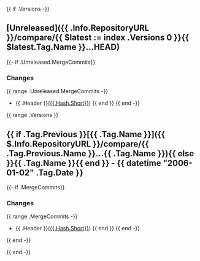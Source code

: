 {{ if .Versions -}}
## [Unreleased]({{ .Info.RepositoryURL }}/compare/{{ $latest := index .Versions 0 }}{{ $latest.Tag.Name }}...HEAD)

{{- if .Unreleased.MergeCommits}}
### Changes
{{ range .Unreleased.MergeCommits -}}
- {{ .Header }}([{{.Hash.Short}}]({{$.Info.RepositoryURL}}/commit/{{.Hash.Long}}))
{{ end }}
{{ end -}}

{{ range .Versions }}
## {{ if .Tag.Previous }}[{{ .Tag.Name }}]({{ $.Info.RepositoryURL }}/compare/{{ .Tag.Previous.Name }}...{{ .Tag.Name }}){{ else }}{{ .Tag.Name }}{{ end }} - {{ datetime "2006-01-02" .Tag.Date }}



{{- if .MergeCommits}}
### Changes
{{ range .MergeCommits -}}
- {{ .Header }}([{{.Hash.Short}}]({{$.Info.RepositoryURL}}/commit/{{.Hash.Long}}))
{{ end }}
{{ end -}}

{{ end -}}

{{ end -}}
